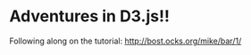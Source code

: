 Adventures in D3.js!!
==================

Following along on the tutorial: http://bost.ocks.org/mike/bar/1/
